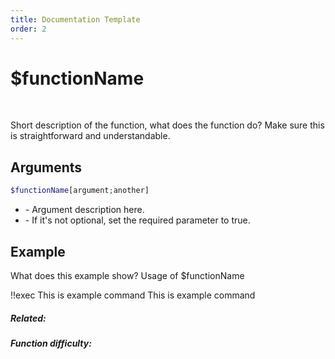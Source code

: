```yaml
---
title: Documentation Template
order: 2
---
```


# $functionName

<br/>

Short description of the function, what does the function do? Make sure this is straightforward and understandable.

## Arguments

```php
$functionName[argument;another]
```

- <Arg arg="argument" :required="false" default="value"/> - Argument description here.
- <Arg arg="another" :required="true"/> - If it's not optional, set the required parameter to true.

## Example

What does this example show? Usage of $functionName

<Discord>
    <UserMessage>
        !!exec This is example command
    </UserMessage>
    <BotMessage>
        This is example command
    </BotMessage>
</Discord>

<Cooldown/>

##### Related: <Related text="Contributing to the Documentation" url="./1-contributing.md"/>
##### Function difficulty: <Easy/>
